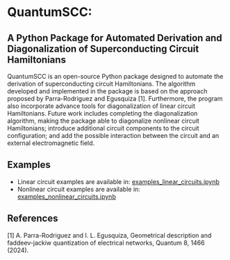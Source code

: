 # QuantumSCC:

## A Python Package for Automated Derivation and Diagonalization of Superconducting Circuit Hamiltonians

QuantumSCC is an open-source Python package designed to automate the derivation of
superconducting circuit Hamiltonians. The algorithm developed and implemented in the package is based on the 
approach proposed by Parra-Rodriguez and Egusquiza [1]. Furthermore, the program also incorporate advance tools 
for diagonalization of linear circuit Hamiltonians. Future work includes completing the diagonalization algorithm, making the package 
able to diagonalize nonlinear circuit Hamiltonians; introduce additional circuit components to the circuit configuration; 
and add the possible interaction between the circuit and an external electromagnetic field.

## Examples
  - Linear circuit examples are available in: [examples_linear_circuits.ipynb](examples_linear_circuits.ipynb)
  - Nonlinear circuit examples are available in: [examples_nonlinear_circuits.ipynb](examples_nonlinear_circuits.ipynb)

## References
[1] A. Parra-Rodriguez and I. L. Egusquiza, Geometrical description and faddeev-jackiw quantization of electrical networks, Quantum 8, 1466 (2024).

